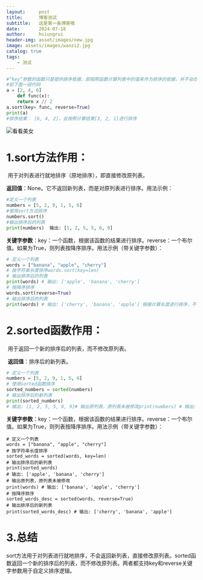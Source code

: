 ```yaml
---
layout:     post
title:      博客测试
subtitle:   这是第一条博客哦
date:       2024-07-18
author:     hsiungrui
header-img: asset/images/new.jpg
image: assets/images/wanzi2.jpg
catalog: true
tags:
    - 测试
---
```


```python
#“key”参数的函数只是提供排序依据，即按照函数计算列表中的值来作为排序的依据，并不会改变原列表的元素值。
#如下面一段代码
a = [2, 4, 6]
	def func(x):  
	return x // 2
a.sort(key= func, reverse=True)
print(a) 
#排序结果： [6, 4, 2]，会按照计算结果[3, 2, 1]进行排序
```

![看看美女]({{site.image}} "狗屁丸子")

# 1.sort方法**作用**：

​	用于对列表进行就地排序（原地排序），即直接修改原列表。

​	**返回值**：None。它不返回新列表，而是对原列表进行排序。用法示例：

```python
#定义一个列表
numbers = [5, 2, 9, 1, 5, 6]
#使用sort方法排序
numbers.sort() 
#输出排序后的列表
print(numbers)  输出: [1, 2, 5, 5, 6, 9]
```

​	**关键字参数**：key：一个函数，根据该函数的结果进行排序。reverse：一个布尔值。如果为True，则列表按降序排序。用法示例（带关键字参数）：

```python
# 定义一个列表
words = ["banana", "apple", "cherry"]
# 按字符串长度排序words.sort(key=len)
# 输出排序后的列表
print(words) # 输出: ['apple', 'banana', 'cherry']
# 按降序排序
words.sort(reverse=True)
# 输出排序后的列表
print(words) # 输出: ['cherry', 'banana', 'apple'] 根据计算长度进行排序，不会改变words的内容
```

# 2.sorted函数作用：

​	用于返回一个新的排序后的列表，而不修改原列表。

​	**返回值**：排序后的新列表。

```python
# 定义一个列表
numbers = [5, 2, 9, 1, 5, 6]
# 使用sorted函数排序
sorted_numbers = sorted(numbers)
# 输出排序后的新列表
print(sorted_numbers) 
# 输出: [1, 2, 5, 5, 6, 9]# 输出原列表，原列表未被修改print(numbers) # 输出: [5, 2, 9, 1, 5, 6]
```

**关键字参数**：key：一个函数，根据该函数的结果进行排序。reverse：一个布尔值。如果为True，则列表按降序排序。用法示例（带关键字参数）：

```
# 定义一个列表
words = ["banana", "apple", "cherry"]
# 按字符串长度排序
sorted_words = sorted(words, key=len)
# 输出排序后的新列表
print(sorted_words)
# 输出: ['apple', 'banana', 'cherry']
# 输出原列表，原列表未被修改
print(words) # 输出: ['banana', 'apple', 'cherry']
# 按降序排序 
sorted_words_desc = sorted(words, reverse=True)
# 输出排序后的新列表
print(sorted_words_desc) # 输出: ['cherry', 'banana', 'apple']
```

# 3.总结

​	sort方法用于对列表进行就地排序，不会返回新列表，直接修改原列表。sorted函数返回一个新的排序后的列表，而不修改原列表。两者都支持key和reverse关键字参数用于自定义排序逻辑。